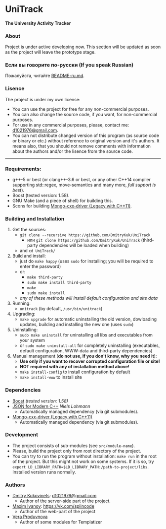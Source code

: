 # UniTrack
#### The University Activity Tracker


### About
Project is under active developing now. This section will be updated as soon as the project will leave the prototype stage.


### Если вы говорите по-русски (If you speak Russian)
Пожалуйста, читайте [README-ru.md](https://github.com/DmitryKuk/UniTrack/blob/master/README-ru.md).


### Lisence
The project is under my own license:

- You can use the project for free for any non-commercial purposes.
- You can also change the source code, if you want, for non-commercial purposes.
- For use in any commercial purposes, please, contact me: <d1021976@gmail.com>.
- You can not distribute changed version of this program (as source code or binary or etc.) without reference to original version and it's authors. It means also, that you should not remove comments with information about the authors and/or the lisence from the source code.

---


### Requirements:
- g++-5 or best (or clang++-3.6 or best, or any other C++14 compiler supporting std::regex, move-semantics and many more, *full support is best*).
- Boost (tested version: 1.58).
- GNU Make (and a piece of shell) for building this.
- Scons for building [Mongo-cxx-driver (Legacy with C++11)](https://github.com/mongodb/mongo-cxx-driver/tree/legacy).


### Building and Installation
1. Get the sources:
	- `git clone --recursive https://github.com/DmitryKuk/UniTrack`
        + или `git clone https://github.com/DmitryKuk/UniTrack` (third-party dependencies will be loaded when building)
	- and `cd UniTrack/`
2. Build and install:
	- just do `make happy` (uses `sudo` for installing; you will be required to enter the password)
	- or:
        + `make third-party`
        + `sudo make install third-party`
        + `make`
        + `sudo make install`
    - *any of these methods will install default configuration and site data*
3. Running:
	- `unitrack` (by default, `/usr/bin/unitrack`)
4. Upgrading:
	- `make upgrade` for automatic uninstalling the old version, dowloading updates, building and installing the new one (uses `sudo`)
5. Uninstalling:
	- `sudo make uninstall` for uninstalling all libs and executables from your system
    - or `sudo make uninstall-all` for completely uninstalling (executables, default configuration, WWW-data and third-party dependencies)
6. Manual management (**do not use, if you don't know, why you need it**):
    - **Use only if you want to recover corrupted configuration file or site!**
    - **NOT required with any of installation method above!**
    - `make install-config` to install configuration by default
    - `make install-www` to install site


### Dependencies
- [Boost](http://www.boost.org/) *(tested version: 1.58)*
- [JSON for Modern C++](https://github.com/nlohmann/json) *Niels Lohmann*
    + Automatically managed dependency (via git submodules).
- [Mongo-cxx-driver (Legacy with C++11)](https://github.com/mongodb/mongo-cxx-driver/tree/legacy)
    + Automatically managed dependency (via git submodules).


### Development
- The project consists of sub-modules (see `src/module-name`).
- Please, build the project only from root directory of the project.
- You can try to run the program without installation: `make run` in the root of the project. But this might not work on some systems. If it is so, try `export LD_LIBRARY_PATH=$LD_LIBRARY_PATH:/path-to-project/libs`. Installed version runs normally.


### Authors
- [Dmitry Kukovinets](https://github.com/DmitryKuk): <d1021976@gmail.com>
    + Author of the server-side part of the project.
- [Maxim Ivanov](https://github.com/splincode): <https://vk.com/splincode>
    + Author of the web-part of the project
- [Vera Produvnova](https://github.com/VeraProd)
    + Author of some modules for Templatizer
